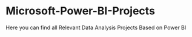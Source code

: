 # Microsoft-Power-BI-Projects
Here you can find all Relevant Data Analysis Projects Based on Power BI 
